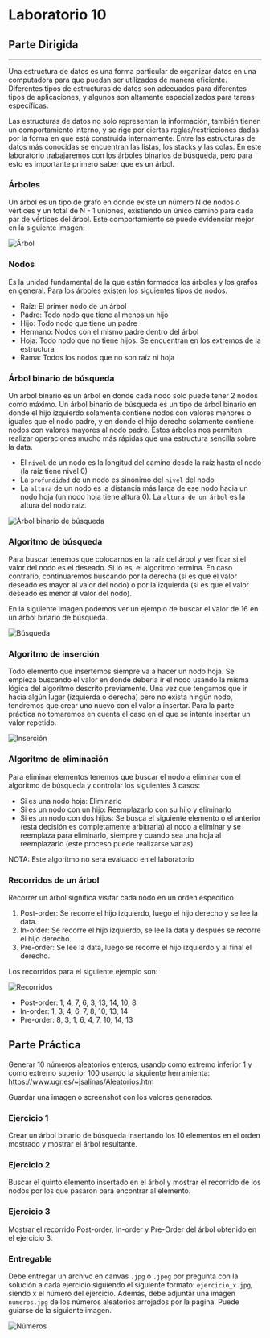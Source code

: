 # Laboratorio 10
## Parte Dirigida
---

Una estructura de datos es una forma particular de organizar datos en una computadora para que puedan ser utilizados de manera eficiente. Diferentes tipos de estructuras de datos son adecuados para diferentes tipos de aplicaciones, y algunos son altamente especializados para tareas específicas.

Las estructuras de datos no solo representan la información, también tienen un comportamiento interno, y se rige por ciertas reglas/restricciones dadas por la forma en que está construida internamente. Entre las estructuras de datos más conocidas se encuentran las listas, los stacks y las colas. En este laboratorio trabajaremos con los árboles binarios de búsqueda, pero para esto es importante primero saber que es un árbol.

### Árboles

Un árbol es un tipo de grafo en donde existe un número N de nodos o vértices y un total de N - 1 uniones, existiendo un único camino para cada par de vértices del árbol. Este comportamiento se puede evidenciar mejor en la siguiente imagen:

![Árbol](./1.png)

### Nodos

Es la unidad fundamental de la que están formados los árboles y los grafos en general. Para los árboles existen los siguientes tipos de nodos.

* Raíz: El primer nodo de un árbol 
* Padre: Todo nodo que tiene al menos un hijo
* Hijo: Todo nodo que tiene un padre
* Hermano: Nodos con el mismo padre dentro del árbol
* Hoja: Todo nodo que no tiene hijos. Se encuentran en los extremos de la estructura
* Rama: Todos los nodos que no son raíz ni hoja

### Árbol binario de búsqueda

Un árbol binario es un árbol en donde cada nodo solo puede tener 2 nodos como máximo. Un árbol binario de búsqueda es un tipo de árbol binario en donde el hijo izquierdo solamente contiene nodos con valores menores o iguales que el nodo padre, y en donde el hijo derecho solamente contiene nodos con valores mayores al nodo padre. Estos árboles nos permiten realizar operaciones mucho más rápidas que una estructura sencilla sobre la data.

* El `nivel` de un nodo es la longitud del camino desde la raíz hasta el nodo (la raíz tiene nivel 0)
* La `profundidad` de un nodo es sinónimo del `nivel` del nodo
* La `altura` de un nodo es la distancia más larga de ese nodo hacia un nodo hoja (un nodo hoja tiene altura 0). La `altura de un árbol` es la altura del nodo raíz.

![Árbol binario de búsqueda](./2.png)

### Algoritmo de búsqueda

Para buscar tenemos que colocarnos en la raíz del árbol y verificar si el valor del nodo es el deseado. Si lo es, el algoritmo termina. En caso contrario, continuaremos buscando por la derecha (si es que el valor deseado es mayor al valor del nodo) o por la izquierda (si es que el valor deseado es menor al valor del nodo).

En la siguiente imagen podemos ver un ejemplo de buscar el valor de 16 en un árbol binario de búsqueda.

![Búsqueda](./3.png)

### Algoritmo de inserción

Todo elemento que insertemos siempre va a hacer un nodo hoja. Se empieza buscando el valor en donde debería ir el nodo usando la misma lógica del algoritmo descrito previamente. Una vez que tengamos que ir hacia algún lugar (izquierda o derecha) pero no exista ningún nodo, tendremos que crear uno nuevo con el valor a insertar. Para la parte práctica no tomaremos en cuenta el caso en el que se intente insertar un valor repetido.

![Inserción](./4.png)

### Algoritmo de eliminación

Para eliminar elementos tenemos que buscar el nodo a eliminar con el algoritmo de búsqueda y controlar los siguientes 3 casos:

* Si es una nodo hoja: Eliminarlo
* Si es un nodo con un hijo: Reemplazarlo con su hijo y eliminarlo
* Si es un nodo con dos hijos: Se busca el siguiente elemento o el anterior (esta decisión es completamente arbitraria) al nodo a eliminar y se reemplaza para eliminarlo, siempre y cuando sea una hoja al reemplazarlo (este proceso puede realizarse varias)

NOTA: Este algoritmo no será evaluado en el laboratorio

### Recorridos de un árbol

Recorrer un árbol significa visitar cada nodo en un orden específico

1. Post-order: Se recorre el hijo izquierdo, luego el hijo derecho y se lee la data.
2. In-order: Se recorre el hijo izquierdo, se lee la data y después se recorre el hijo derecho.
3. Pre-order: Se lee la data, luego se recorre el hijo izquierdo y al final el derecho.

Los recorridos para el siguiente ejemplo son:

![Recorridos](./2.png)

* Post-order: 1, 4, 7, 6, 3, 13, 14, 10, 8
* In-order: 1, 3, 4, 6, 7, 8, 10, 13, 14
* Pre-order: 8, 3, 1, 6, 4, 7, 10, 14, 13

## Parte Práctica

Generar 10 números aleatorios enteros, usando como extremo inferior 1 y como extremo superior 100 usando la siguiente herramienta: https://www.ugr.es/~jsalinas/Aleatorios.htm

Guardar una imagen o screenshot con los valores generados.

### Ejercicio 1

Crear un árbol binario de búsqueda insertando los 10 elementos en el orden mostrado y mostrar el árbol resultante.

### Ejercicio 2

Buscar el quinto elemento insertado en el árbol y mostrar el recorrido de los nodos por los que pasaron para encontrar al elemento.

<!--
### Ejercicio 3

Eliminar el séptimo elemento insertado y mostrar el árbol resultante después de la eliminación.
-->

### Ejercicio 3

Mostrar el recorrido Post-order, In-order y Pre-Order del árbol obtenido en el ejercicio 3.

### Entregable

Debe entregar un archivo en canvas `.jpg` o `.jpeg` por pregunta con la solución a cada ejercicio siguiendo el siguiente formato: `ejercicio_x.jpg`, siendo x el número del ejercicio. Además, debe adjuntar una imagen `numeros.jpg` de los números aleatorios arrojados por la página. Puede guiarse de la siguiente imagen.

![Números](./5.JPG)
